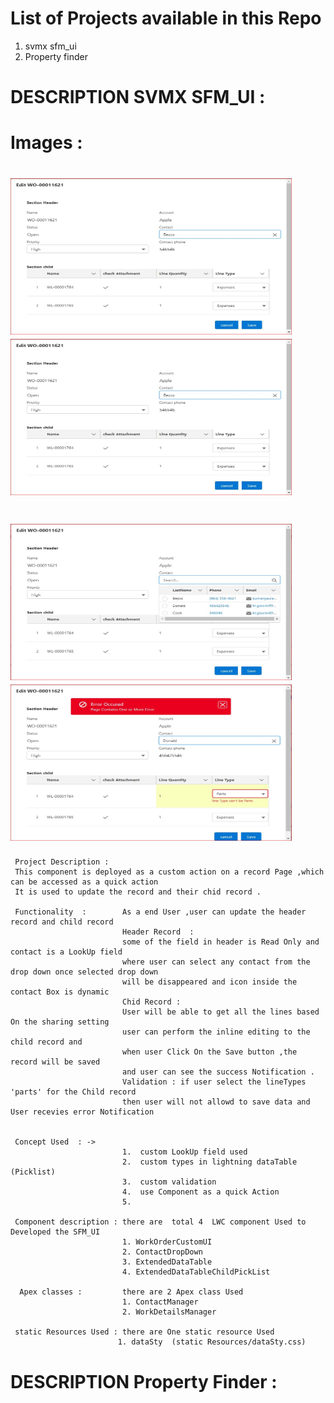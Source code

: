 
# List of Projects available in this Repo
1. svmx sfm_ui
2. Property finder

 
# DESCRIPTION SVMX SFM_UI : 
                    
# Images : 
 # <img src="images/SfmUi.JPG" width="450" height="250" >              <img src="images/SfmUi.JPG" width="450" height="250" >
 
 # <img src="images/SfmUiContactDropOpen.JPG" width="450" height="250" >     <img src="images/CaptureSfmUiErrorOpen.JPG" width="450" height="250" >

         
              
     Project Description : 
     This component is deployed as a custom action on a record Page ,which can be accessed as a quick action 
     It is used to update the record and their chid record .
     
     Functionality  :        As a end User ,user can update the header record and child record 
                             Header Record  : 
                             some of the field in header is Read Only and contact is a LookUp field 
                             where user can select any contact from the drop down once selected drop down 
                             will be disappeared and icon inside the contact Box is dynamic 
                             Chid Record : 
                             User will be able to get all the lines based On the sharing setting 
                             user can perform the inline editing to the child record and 
                             when user Click On the Save button ,the record will be saved 
                             and user can see the success Notification .
                             Validation : if user select the lineTypes 'parts' for the Child record 
                             then user will not allowd to save data and User recevies error Notification 
                           
     
     Concept Used  : ->
                             1.  custom LookUp field used 
                             2.  custom types in lightning dataTable (Picklist)
                             3.  custom validation 
                             4.  use Component as a quick Action 
                             5.  
 
     Component description : there are  total 4  LWC component Used to Developed the SFM_UI
                             1. WorkOrderCustomUI
                             2. ContactDropDown
                             3. ExtendedDataTable
                             4. ExtendedDataTableChildPickList
                             
      Apex classes :         there are 2 Apex class Used 
                             1. ContactManager 
                             2. WorkDetailsManager
                             
     static Resources Used : there are One static resource Used 
                            1. dataSty  (static Resources/dataSty.css)
     
     
    
    
    
# DESCRIPTION Property  Finder : 
     
     


